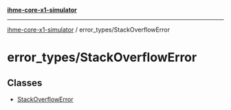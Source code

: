 [**ihme-core-x1-simulator**](../../README.md)

***

[ihme-core-x1-simulator](../../modules.md) / error\_types/StackOverflowError

# error\_types/StackOverflowError

## Classes

- [StackOverflowError](classes/StackOverflowError.md)
